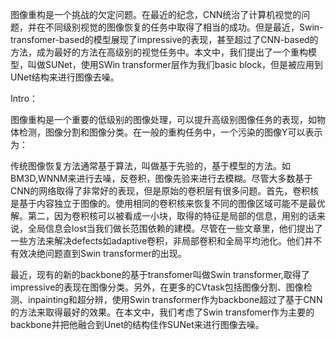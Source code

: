 图像重构是一个挑战的欠定问题。在最近的纪念，CNN统治了计算机视觉的问题，并在不同级别视觉的图像恢复的任务中取得了相当的成功。但是最近，Swin-transfomer-based的模型展现了impressive的表现，甚至超过了CNN-based的方法，成为最好的方法在高级别的视觉任务中。本文中，我们提出了一个重构模型，叫做SUNet，使用SWin transformer层作为我们basic block，但是被应用到UNet结构来进行图像去噪。

Intro：

图像重构是一个重要的低级别的图像处理，可以提升高级别图像任务的表现，如物体检测，图像分割和图像分类。在一般的重构任务中，一个污染的图像Y可以表示为：


传统图像恢复方法通常基于算法，叫做基于先验的，基于模型的方法。如BM3D,WNNM来进行去噪，反卷积，图像先验来进行去模糊。尽管大多数基于CNN的网络取得了非常好的表现，但是原始的卷积层有很多问题。首先，卷积核是基于内容独立于图像的。使用相同的卷积核来恢复不同的图像区域可能不是最优解。第二，因为卷积核可以被看成一小块，取得的特征是局部的信息，用别的话来说，全局信息会lost当我们做长范围依赖的建模。尽管在一些文章里，他们提出了一些方法来解决defects如adaptive卷积，非局部卷积和全局平均池化。他们并不有效决绝问题直到Swin transformer的出现。

最近，现有的新的backbone的基于transfomer叫做Swin transformer,取得了impressive的表现在图像分类。另外，在更多的CVtask包括图像分割、图像检测、inpainting和超分辨，使用Swin transformer作为backbone超过了基于CNN的方法来取得最好的效果。在本文中，我们考虑了Swin transfomer作为主要的backbone并把他融合到Unet的结构佳作SUNet来进行图像去噪。